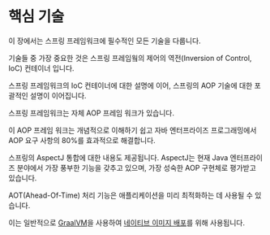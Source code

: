 # 핵심 기술

이 장에서는 스프링 프레임워크에 필수적인 모든 기술을 다룹니다.

기술들 중 가장 중요한 것은 스프링 프레임웤의 제어의 역전(Inversion of Control, IoC) 컨테이너 입니다.

스프링 프레임워크의 IoC 컨테이너에 대한 설명에 이어, 스프링의 AOP 기술에 대한 포괄적인 설명이 이어집니다.

스프링 프레임워크는 자체 AOP 프레임 워크가 있습니다.

이 AOP 프레임 워크는 개념적으로 이해하기 쉽고 자바 엔터프라이즈 프로그래밍에서 AOP 요구 사항의 80%를 효과적으로 해결합니다.

스프링의 AspectJ 통합에 대한 내용도 제공됩니다. AspectJ는 현재 Java 엔터프라이즈 분야에서 가장 풍부한 기능을 갖추고 있으며, 가장 성숙한 AOP 구현체로 평가받고 있습니다.

AOT(Ahead-Of-Time) 처리 기능은 애플리케이션을 미리 최적화하는 데 사용될 수 있습니다.

이는 일반적으로 [GraalVM](https://www.graalvm.org/)을 사용하여 [네이티브 이미지 배포](/packaging/graalvm-native-images/)를 위해 사용됩니다.